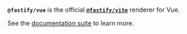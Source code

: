 <br>

**`@fastify/vue`** is the official [**`@fastify/vite`**](https://fastify-vite.dev) renderer for Vue.

See the [documentation suite](https://fastify-vite.dev) to learn more.
